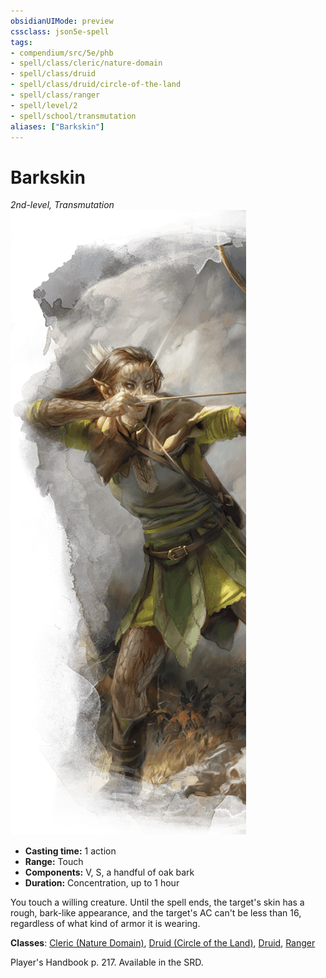 ```yaml
---
obsidianUIMode: preview
cssclass: json5e-spell
tags:
- compendium/src/5e/phb
- spell/class/cleric/nature-domain
- spell/class/druid
- spell/class/druid/circle-of-the-land
- spell/class/ranger
- spell/level/2
- spell/school/transmutation
aliases: ["Barkskin"]
---
```

# Barkskin
*2nd-level, Transmutation*  
![](../../assets/img/barkskin.png)  

- **Casting time:** 1 action
- **Range:** Touch
- **Components:** V, S, a handful of oak bark
- **Duration:** Concentration, up to 1 hour

You touch a willing creature. Until the spell ends, the target's skin has a rough, bark-like appearance, and the target's AC can't be less than 16, regardless of what kind of armor it is wearing.

**Classes**: [Cleric (Nature Domain)](../classes/cleric-nature-domain.md#), [Druid (Circle of the Land)](../classes/druid-circle-of-the-land.md#), [Druid](../classes/druid.md#), [Ranger](../classes/ranger.md#)

Player's Handbook p. 217. Available in the SRD.